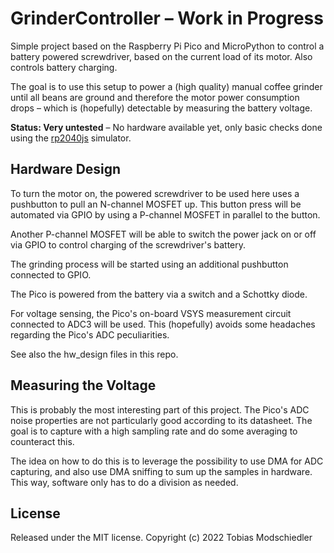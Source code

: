 # GrinderController – Work in Progress

Simple project based on the Raspberry Pi Pico and MicroPython to control a battery powered screwdriver, based on the
current load of its motor. Also controls battery charging.

The goal is to use this setup to power a (high quality) manual coffee grinder until all beans are ground and therefore
the motor power consumption drops – which is (hopefully) detectable by measuring the battery voltage.

**Status: Very untested** – No hardware available yet, only basic checks done using the
[rp2040js](https://github.com/wokwi/rp2040js) simulator.

## Hardware Design

To turn the motor on, the powered screwdriver to be used here uses a pushbutton to pull an N-channel MOSFET up. This
button press will be automated via GPIO by using a P-channel MOSFET in parallel to the button.

Another P-channel MOSFET will be able to switch the power jack on or off via GPIO to control charging of the
screwdriver's battery.

The grinding process will be started using an additional pushbutton connected to GPIO.

The Pico is powered from the battery via a switch and a Schottky diode.

For voltage sensing, the Pico's on-board VSYS measurement circuit connected to ADC3 will be used. This (hopefully)
avoids some headaches regarding the Pico's ADC peculiarities.

See also the hw_design files in this repo.

## Measuring the Voltage

This is probably the most interesting part of this project. The Pico's ADC noise properties are not particularly good
according to its datasheet. The goal is to capture with a high sampling rate and do some averaging to counteract this.

The idea on how to do this is to leverage the possibility to use DMA for ADC capturing, and also use DMA sniffing to
sum up the samples in hardware. This way, software only has to do a division as needed.

## License

Released under the MIT license. Copyright (c) 2022 Tobias Modschiedler
